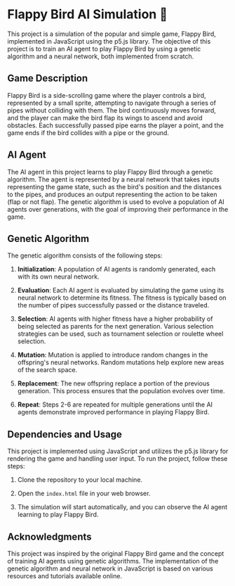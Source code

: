 # Flappy Bird AI Simulation 🐣

This project is a simulation of the popular and simple game, Flappy Bird, implemented in JavaScript using the p5.js library. The objective of this project is to train an AI agent to play Flappy Bird by using a genetic algorithm and a neural network, both implemented from scratch.

## Game Description

Flappy Bird is a side-scrolling game where the player controls a bird, represented by a small sprite, attempting to navigate through a series of pipes without colliding with them. The bird continuously moves forward, and the player can make the bird flap its wings to ascend and avoid obstacles. Each successfully passed pipe earns the player a point, and the game ends if the bird collides with a pipe or the ground.

## AI Agent

The AI agent in this project learns to play Flappy Bird through a genetic algorithm. The agent is represented by a neural network that takes inputs representing the game state, such as the bird's position and the distances to the pipes, and produces an output representing the action to be taken (flap or not flap). The genetic algorithm is used to evolve a population of AI agents over generations, with the goal of improving their performance in the game.

## Genetic Algorithm

The genetic algorithm consists of the following steps:

1. **Initialization**: A population of AI agents is randomly generated, each with its own neural network.

2. **Evaluation**: Each AI agent is evaluated by simulating the game using its neural network to determine its fitness. The fitness is typically based on the number of pipes successfully passed or the distance traveled.

3. **Selection**: AI agents with higher fitness have a higher probability of being selected as parents for the next generation. Various selection strategies can be used, such as tournament selection or roulette wheel selection.

4. **Mutation**: Mutation is applied to introduce random changes in the offspring's neural networks. Random mutations help explore new areas of the search space.

5. **Replacement**: The new offspring replace a portion of the previous generation. This process ensures that the population evolves over time.

6. **Repeat**: Steps 2-6 are repeated for multiple generations until the AI agents demonstrate improved performance in playing Flappy Bird.

## Dependencies and Usage

This project is implemented using JavaScript and utilizes the p5.js library for rendering the game and handling user input. To run the project, follow these steps:

1. Clone the repository to your local machine.

2. Open the `index.html` file in your web browser.

3. The simulation will start automatically, and you can observe the AI agent learning to play Flappy Bird.

## Acknowledgments

This project was inspired by the original Flappy Bird game and the concept of training AI agents using genetic algorithms. The implementation of the genetic algorithm and neural network in JavaScript is based on various resources and tutorials available online.
